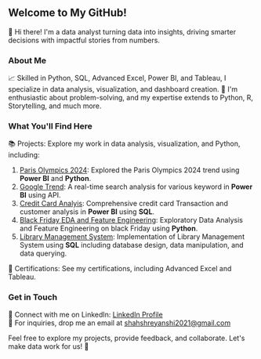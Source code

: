 ## Welcome to My GitHub!
👋 Hi there! I'm a data analyst turning data into insights, driving smarter decisions with impactful stories from numbers.

### About Me
📈 Skilled in Python, SQL, Advanced Excel, Power BI, and Tableau, I specialize in data analysis, visualization, and dashboard creation.
🧐 I'm enthusiastic about problem-solving, and my expertise extends to Python, R, Storytelling, and much more.

### What You'll Find Here
📚 Projects: Explore my work in data analysis, visualization, and Python, including:
1. [Paris Olympics 2024](https://github.com/shreyanshi1605/ParisOlympic2024): Explored the Paris Olympics 2024 trend using **Power BI** and **Python**.
2. [Google Trend](https://github.com/shreyanshi1605/Google-Trend---PowerBI): A real-time search analysis for various keyword in **Power BI** using API.
3. [Credit Card Analyis](https://github.com/shreyanshi1605/Credit-Card-Transaction-and-Customer-Analysis): Comprehensive credit card Transaction and customer analysis in **Power BI** using **SQL**.
4. [Black Friday EDA and Feature Engineering](https://github.com/shreyanshi1605/BlackFriday_EDA_And_Feature_Engineering): Exploratory Data Analysis and Feature Engineering on black Friday using **Python**.
5. [Library Management System](https://github.com/shreyanshi1605/Library_Management_System_using_SQL): Implementation of Library Management System using **SQL** including database design, data manipulation, and data querying.

📜 Certifications: See my certifications, including Advanced Excel and Tableau.

### Get in Touch
💬 Connect with me on LinkedIn: [LinkedIn Profile](https://www.linkedin.com/in/shreyanshi-shah/) <br>📧 For inquiries, drop me an email at [shahshreyanshi2021@gmail.com](shahshreyanshi2021@gmail.com)

Feel free to explore my projects, provide feedback, and collaborate. Let's make data work for us! 🚀
